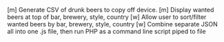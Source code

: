 [m] Generate CSV of drunk beers to copy off device.
[m] Display wanted beers at top of bar, brewery, style, country
[w] Allow user to sort/filter wanted beers by bar, brewery, style, country
[w] Combine separate JSON all into one .js file, then run PHP as a command line script piped to file